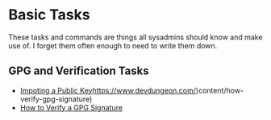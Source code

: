 # Basic Tasks
These tasks and commands are things all sysadmins should know and make use of. I forget them often enough to need to write them down.

## GPG and Verification Tasks
* [Impoting a Public Key](https://mirrors.tripadvisor.com/centos-vault/4.0/docs/html/rhel-sbs-en-4/s1-gnupg-import.html)https://www.devdungeon.com/)content/how-verify-gpg-signature)
* [How to Verify a GPG Signature](https://www.devdungeon.com/content/how-verify-gpg-signature)
